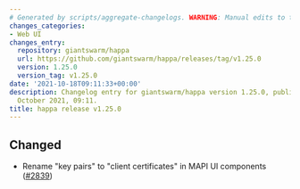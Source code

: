 ```yaml
---
# Generated by scripts/aggregate-changelogs. WARNING: Manual edits to this files will be overwritten.
changes_categories:
- Web UI
changes_entry:
  repository: giantswarm/happa
  url: https://github.com/giantswarm/happa/releases/tag/v1.25.0
  version: 1.25.0
  version_tag: v1.25.0
date: '2021-10-18T09:11:33+00:00'
description: Changelog entry for giantswarm/happa version 1.25.0, published on 18
  October 2021, 09:11.
title: happa release v1.25.0
---
```


## Changed

- Rename "key pairs" to "client certificates" in MAPI UI components ([#2839](https://github.com/giantswarm/happa/pull/2839))

